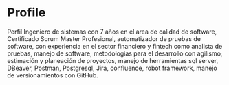 # Profile
Perfil
Ingeniero de sistemas con 7 años en el area de calidad de software, Certificado Scrum Master Profesional, automatizador de pruebas de software, con experiencia en el sector financiero y fintech como analista de pruebas, manejo de software, metodologias para el desarrollo con agilismo, estimación y planeación de proyectos, manejo de herramientas sql server, DBeaver, Postman, Postgresql, Jira, confluence, robot framework, manejo de versionamientos con GitHub.


